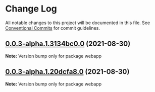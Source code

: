 # Change Log

All notable changes to this project will be documented in this file.
See [Conventional Commits](https://conventionalcommits.org) for commit guidelines.

## [0.0.3-alpha.1.3134bc0.0](https://github.com/xenyal/monorepo-packaging/compare/webapp@0.0.3-alpha.1.20dcfa8.0...webapp@0.0.3-alpha.1.3134bc0.0) (2021-08-30)

**Note:** Version bump only for package webapp





## [0.0.3-alpha.1.20dcfa8.0](https://github.com/xenyal/monorepo-packaging/compare/webapp@0.0.2...webapp@0.0.3-alpha.1.20dcfa8.0) (2021-08-30)

**Note:** Version bump only for package webapp
